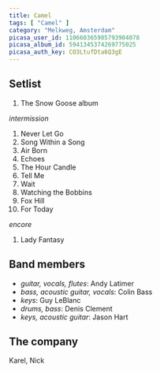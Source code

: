 ```yaml
---
title: Camel
tags: [ "Camel" ]
category: "Melkweg, Amsterdam"
picasa_user_id: 110660365905793904078
picasa_album_id: 5941345374269775025
picasa_auth_key: CO3LtufDta6Q3gE
---
```

Setlist
-------
1. The Snow Goose album

_intermission_

1. Never Let Go
1. Song Within a Song
1. Air Born
1. Echoes
1. The Hour Candle
1. Tell Me
1. Wait
1. Watching the Bobbins
1. Fox Hill
1. For Today

_encore_

1. Lady Fantasy

Band members
------------
* _guitar, vocals, flutes_: Andy Latimer
* _bass, acoustic guitar, vocals_: Colin Bass
* _keys_: Guy LeBlanc
* _drums, bass_: Denis Clement
* _keys, acoustic guitar_: Jason Hart

The company
-----------
Karel, Nick
